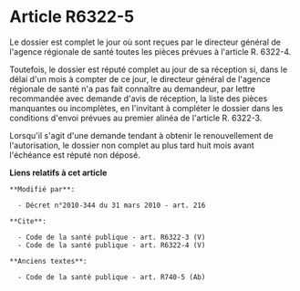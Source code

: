 # Article R6322-5

Le dossier est complet le jour où sont reçues par le directeur général de l'agence régionale de santé toutes les pièces
prévues à l'article R. 6322-4. 

Toutefois, le dossier est réputé complet au jour de sa réception si, dans le délai d'un mois à compter de ce jour, le
directeur général de l'agence régionale de santé n'a pas fait connaître au demandeur, par lettre recommandée avec demande
d'avis de réception, la liste des pièces manquantes ou incomplètes, en l'invitant à compléter le dossier dans les conditions
d'envoi prévues au premier alinéa de l'article R. 6322-3.

Lorsqu'il s'agit d'une demande tendant à obtenir le renouvellement de l'autorisation, le dossier non complet au plus tard
huit mois avant l'échéance est réputé non déposé.

**Liens relatifs à cet article**

	**Modifié par**:

	  - Décret n°2010-344 du 31 mars 2010 - art. 216

	**Cite**:

	  - Code de la santé publique - art. R6322-3 (V)
	  - Code de la santé publique - art. R6322-4 (V)

	**Anciens textes**:

	  - Code de la santé publique - art. R740-5 (Ab)

